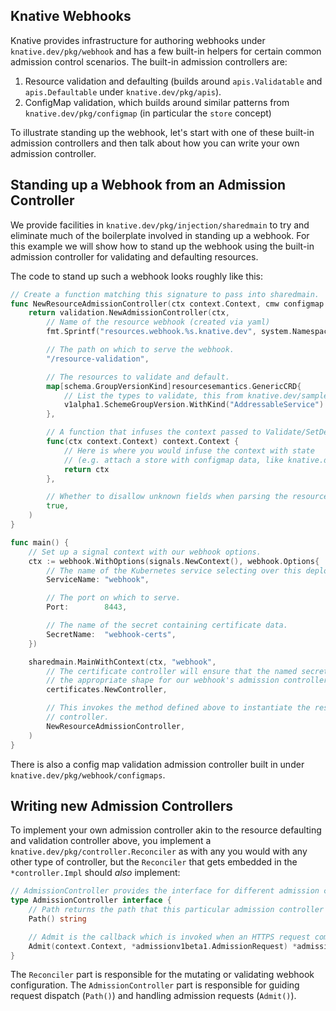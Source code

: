 ## Knative Webhooks

Knative provides infrastructure for authoring webhooks under
`knative.dev/pkg/webhook` and has a few built-in helpers for certain common
admission control scenarios. The built-in admission controllers are:

1. Resource validation and defaulting (builds around `apis.Validatable` and
   `apis.Defaultable` under `knative.dev/pkg/apis`).
2. ConfigMap validation, which builds around similar patterns from
   `knative.dev/pkg/configmap` (in particular the `store` concept)

To illustrate standing up the webhook, let's start with one of these built-in
admission controllers and then talk about how you can write your own admission
controller.

## Standing up a Webhook from an Admission Controller

We provide facilities in `knative.dev/pkg/injection/sharedmain` to try and
eliminate much of the boilerplate involved in standing up a webhook. For this
example we will show how to stand up the webhook using the built-in admission
controller for validating and defaulting resources.

The code to stand up such a webhook looks roughly like this:

```go
// Create a function matching this signature to pass into sharedmain.
func NewResourceAdmissionController(ctx context.Context, cmw configmap.Watcher) *controller.Impl {
	return validation.NewAdmissionController(ctx,
		// Name of the resource webhook (created via yaml)
		fmt.Sprintf("resources.webhook.%s.knative.dev", system.Namespace()),

		// The path on which to serve the webhook.
		"/resource-validation",

		// The resources to validate and default.
		map[schema.GroupVersionKind]resourcesemantics.GenericCRD{
			// List the types to validate, this from knative.dev/sample-controller
			v1alpha1.SchemeGroupVersion.WithKind("AddressableService"): &v1alpha1.AddressableService{},
		},

		// A function that infuses the context passed to Validate/SetDefaults with custom metadata.
		func(ctx context.Context) context.Context {
			// Here is where you would infuse the context with state
			// (e.g. attach a store with configmap data, like knative.dev/serving attaches config-defaults)
			return ctx
		},

		// Whether to disallow unknown fields when parsing the resources' JSON.
		true,
	)
}

func main() {
	// Set up a signal context with our webhook options.
	ctx := webhook.WithOptions(signals.NewContext(), webhook.Options{
		// The name of the Kubernetes service selecting over this deployment's pods.
		ServiceName: "webhook",

		// The port on which to serve.
		Port:        8443,

		// The name of the secret containing certificate data.
		SecretName:  "webhook-certs",
	})

	sharedmain.MainWithContext(ctx, "webhook",
		// The certificate controller will ensure that the named secret (above) has
		// the appropriate shape for our webhook's admission controllers.
		certificates.NewController,

		// This invokes the method defined above to instantiate the resource admission
		// controller.
		NewResourceAdmissionController,
	)
}
```

There is also a config map validation admission controller built in under
`knative.dev/pkg/webhook/configmaps`.

## Writing new Admission Controllers

To implement your own admission controller akin to the resource defaulting and
validation controller above, you implement a
`knative.dev/pkg/controller.Reconciler` as with any you would with any other
type of controller, but the `Reconciler` that gets embedded in the
`*controller.Impl` should _also_ implement:

```go
// AdmissionController provides the interface for different admission controllers
type AdmissionController interface {
	// Path returns the path that this particular admission controller serves on.
	Path() string

	// Admit is the callback which is invoked when an HTTPS request comes in on Path().
	Admit(context.Context, *admissionv1beta1.AdmissionRequest) *admissionv1beta1.AdmissionResponse
}
```

The `Reconciler` part is responsible for the mutating or validating webhook
configuration. The `AdmissionController` part is responsible for guiding request
dispatch (`Path()`) and handling admission requests (`Admit()`).
